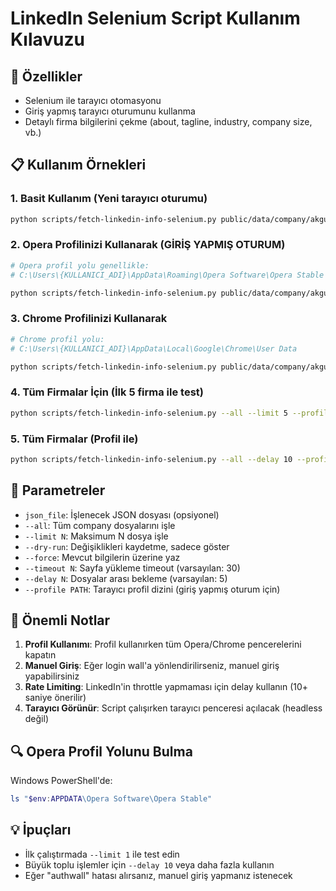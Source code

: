 # LinkedIn Selenium Script Kullanım Kılavuzu

## 🎯 Özellikler
- Selenium ile tarayıcı otomasyonu
- Giriş yapmış tarayıcı oturumunu kullanma
- Detaylı firma bilgilerini çekme (about, tagline, industry, company size, vb.)

## 📋 Kullanım Örnekleri

### 1. Basit Kullanım (Yeni tarayıcı oturumu)
```bash
python scripts/fetch-linkedin-info-selenium.py public/data/company/akgun.json
```

### 2. Opera Profilinizi Kullanarak (GİRİŞ YAPMIŞ OTURUM)
```bash
# Opera profil yolu genellikle:
# C:\Users\{KULLANICI_ADI}\AppData\Roaming\Opera Software\Opera Stable

python scripts/fetch-linkedin-info-selenium.py public/data/company/akgun.json --profile "C:\Users\{KULLANICI_ADI}\AppData\Roaming\Opera Software\Opera Stable"
```

### 3. Chrome Profilinizi Kullanarak
```bash
# Chrome profil yolu:
# C:\Users\{KULLANICI_ADI}\AppData\Local\Google\Chrome\User Data

python scripts/fetch-linkedin-info-selenium.py public/data/company/akgun.json --profile "C:\Users\{KULLANICI_ADI}\AppData\Local\Google\Chrome\User Data"
```

### 4. Tüm Firmalar İçin (İlk 5 firma ile test)
```bash
python scripts/fetch-linkedin-info-selenium.py --all --limit 5 --profile "C:\Users\{KULLANICI_ADI}\AppData\Roaming\Opera Software\Opera Stable"
```

### 5. Tüm Firmalar (Profil ile)
```bash
python scripts/fetch-linkedin-info-selenium.py --all --delay 10 --profile "C:\Users\{KULLANICI_ADI}\AppData\Roaming\Opera Software\Opera Stable"
```

## 🔧 Parametreler

- `json_file`: İşlenecek JSON dosyası (opsiyonel)
- `--all`: Tüm company dosyalarını işle
- `--limit N`: Maksimum N dosya işle
- `--dry-run`: Değişiklikleri kaydetme, sadece göster
- `--force`: Mevcut bilgilerin üzerine yaz
- `--timeout N`: Sayfa yükleme timeout (varsayılan: 30)
- `--delay N`: Dosyalar arası bekleme (varsayılan: 5)
- `--profile PATH`: Tarayıcı profil dizini (giriş yapmış oturum için)

## 📝 Önemli Notlar

1. **Profil Kullanımı**: Profil kullanırken tüm Opera/Chrome pencerelerini kapatın
2. **Manuel Giriş**: Eğer login wall'a yönlendirilirseniz, manuel giriş yapabilirsiniz
3. **Rate Limiting**: LinkedIn'in throttle yapmaması için delay kullanın (10+ saniye önerilir)
4. **Tarayıcı Görünür**: Script çalışırken tarayıcı penceresi açılacak (headless değil)

## 🔍 Opera Profil Yolunu Bulma

Windows PowerShell'de:
```powershell
ls "$env:APPDATA\Opera Software\Opera Stable"
```

## 💡 İpuçları

- İlk çalıştırmada `--limit 1` ile test edin
- Büyük toplu işlemler için `--delay 10` veya daha fazla kullanın
- Eğer "authwall" hatası alırsanız, manuel giriş yapmanız istenecek
